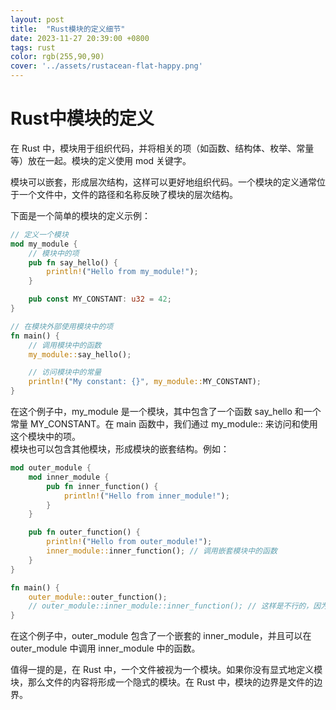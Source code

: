 ```yaml
---
layout: post
title:  "Rust模块的定义细节"
date: 2023-11-27 20:39:00 +0800
tags: rust 
color: rgb(255,90,90)
cover: '../assets/rustacean-flat-happy.png'
---
```

# Rust中模块的定义
在 Rust 中，模块用于组织代码，并将相关的项（如函数、结构体、枚举、常量等）放在一起。模块的定义使用 mod 关键字。

模块可以嵌套，形成层次结构，这样可以更好地组织代码。一个模块的定义通常位于一个文件中，文件的路径和名称反映了模块的层次结构。

下面是一个简单的模块的定义示例：

```rust
// 定义一个模块
mod my_module {
    // 模块中的项
    pub fn say_hello() {
        println!("Hello from my_module!");
    }

    pub const MY_CONSTANT: u32 = 42;
}

// 在模块外部使用模块中的项
fn main() {
    // 调用模块中的函数
    my_module::say_hello();

    // 访问模块中的常量
    println!("My constant: {}", my_module::MY_CONSTANT);
}
```

在这个例子中，my_module 是一个模块，其中包含了一个函数 say_hello 和一个常量 MY_CONSTANT。在 main 函数中，我们通过 my_module:: 来访问和使用这个模块中的项。  
模块也可以包含其他模块，形成模块的嵌套结构。例如：

```rust
mod outer_module {
    mod inner_module {
        pub fn inner_function() {
            println!("Hello from inner_module!");
        }
    }

    pub fn outer_function() {
        println!("Hello from outer_module!");
        inner_module::inner_function(); // 调用嵌套模块中的函数
    }
}

fn main() {
    outer_module::outer_function();
    // outer_module::inner_module::inner_function(); // 这样是不行的，因为 inner_module 不是 public 的
}
```  

在这个例子中，outer_module 包含了一个嵌套的 inner_module，并且可以在 outer_module 中调用 inner_module 中的函数。  

值得一提的是，在 Rust 中，一个文件被视为一个模块。如果你没有显式地定义模块，那么文件的内容将形成一个隐式的模块。在 Rust 中，模块的边界是文件的边界。